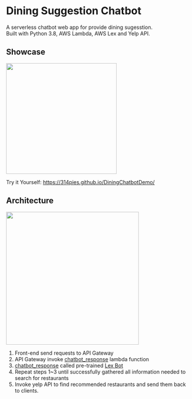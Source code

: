 # Dining Suggestion Chatbot

A serverless chatbot web app for provide dining sugesstion.  
Built with Python 3.8, AWS Lambda, AWS Lex and Yelp API.

## Showcase

<img src="https://raw.githubusercontent.com/314pies/Concierge-Chatbot-Dining-Suggestion/main/img%20host/demo.gif" height="300" >  


Try it Yourself: https://314pies.github.io/DiningChatbotDemo/

## Architecture

<img src="https://raw.githubusercontent.com/314pies/Dining-Suggestion-Chatbot/main/img%20host/Archi.PNG" height="360" >  

1. Front-end send requests to API Gateway
2. API Gateway invoke [chatbot_response](https://github.com/314pies/Dining-Suggestion-Chatbot/blob/ee0dfacf4b008801cf496b7fd409dbe5ece26977/aws%20lambda/chatbot_response.py#L34) lambda function
3. [chatbot_response](https://github.com/314pies/Dining-Suggestion-Chatbot/blob/ee0dfacf4b008801cf496b7fd409dbe5ece26977/aws%20lambda/chatbot_response.py#L34) called pre-trained [Lex Bot](https://github.com/314pies/Dining-Suggestion-Chatbot/blob/main/ConciergeDinningChatbot_LEX.zip)
4. Repeat steps 1~3 until successfully gathered all information needed to search for restaurants 
5. Invoke yelp API to find recommended restaurants and send them back to clients.
